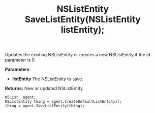 ﻿---
uid: crmscript_ref_NSListAgent_SaveListEntity
title: NSListEntity SaveListEntity(NSListEntity listEntity);
intellisense: NSListAgent.SaveListEntity
keywords: NSListAgent, SaveListEntity
so.topic: reference
---
	  
Updates the existing NSListEntity or creates a new NSListEntity if the id parameter is 0
	  
**Parameters**:
 - **listEntity** The NSListEntity to save.

**Returns:** New or updated NSListEntity

```crmscript
NSList  agent;
NSListEntity thing = agent.CreateDefaultListEntity();
thing = agent.SaveListEntity(thing);
```


